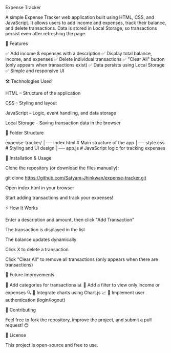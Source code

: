 Expense Tracker

A simple Expense Tracker web application built using HTML, CSS, and JavaScript. It allows users to add income and expenses, track their balance, and delete transactions. Data is stored in Local Storage, so transactions persist even after refreshing the page.

🚀 Features

✅ Add income & expenses with a description
✅ Display total balance, income, and expenses
✅ Delete individual transactions
✅ "Clear All" button (only appears when transactions exist)
✅ Data persists using Local Storage
✅ Simple and responsive UI

🛠️ Technologies Used

HTML – Structure of the application

CSS – Styling and layout

JavaScript – Logic, event handling, and data storage

Local Storage – Saving transaction data in the browser

📂 Folder Structure

expense-tracker/
│── index.html # Main structure of the app
│── style.css # Styling and UI design
│── app.js # JavaScript logic for tracking expenses

📌 Installation & Usage

Clone the repository (or download the files manually):

git clone https://github.com/Satyam-Jhinkwan/expense-tracker.git

Open index.html in your browser

Start adding transactions and track your expenses!

⚡ How It Works

Enter a description and amount, then click "Add Transaction"

The transaction is displayed in the list

The balance updates dynamically

Click X to delete a transaction

Click "Clear All" to remove all transactions (only appears when there are transactions)

📌 Future Improvements

🔹 Add categories for transactions 📊
🔹 Add a filter to view only income or expenses 🔍
🔹 Integrate charts using Chart.js 📈
🔹 Implement user authentication (login/logout)

🎯 Contributing

Feel free to fork the repository, improve the project, and submit a pull request! 😊

📜 License

This project is open-source and free to use.
